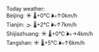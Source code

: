 Today weather:  
Beijing: ☀️ 🌡️+0°C 🌬️↑0km/h  
Tianjin: 🌫  🌡️+2°C 🌬️↑7km/h  
Shijiazhuang: ☀️ 🌡️+0°C 🌬️→4km/h  
Tangshan: ☀️ 🌡️+5°C 🌬️↑6km/h  
